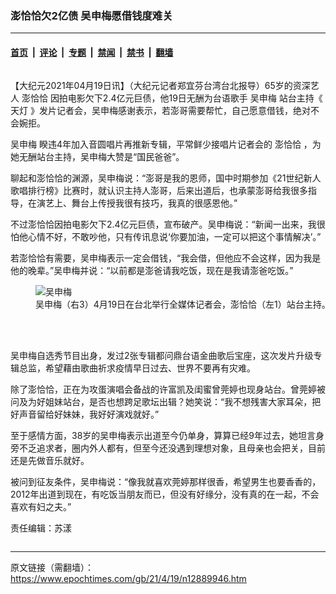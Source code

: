 ### 澎恰恰欠2亿债 吴申梅愿借钱度难关

---

#### [首页](../../../..?n12889946) &nbsp;|&nbsp; [评论](../../../../../epoch-comment?n12889946) &nbsp;|&nbsp; [专题](../../../../../epoch-special?n12889946) &nbsp;|&nbsp; [禁闻](../../../../../epoch-news?n12889946) &nbsp;|&nbsp; [禁书](../../../../../books?n12889946) &nbsp;|&nbsp; [翻墙](https://github.com/gfw-breaker/nogfw/blob/master/README.md?n12889946)


<div class="column" id="artbody" itemprop="articleBody">
 <!-- article content begin -->
 <p>
  【大纪元2021年04月19日讯】（大纪元记者郑宜芬台湾台北报导）65岁的资深艺人
  <ok href="https://www.epochtimes.com/gb/tag/%E6%BE%8E%E6%81%B0%E6%81%B0.html">
   澎恰恰
  </ok>
  因拍电影欠下2.4亿元巨债，他19日无酬为台语歌手
  <ok href="https://www.epochtimes.com/gb/tag/%E5%90%B4%E7%94%B3%E6%A2%85.html">
   吴申梅
  </ok>
  站台主持《
  <ok href="https://www.epochtimes.com/gb/tag/%E5%A4%A9%E7%81%AF.html">
   天灯
  </ok>
  》发片记者会，吴申梅感谢表示，若澎哥需要帮忙，自己愿意借钱，绝对不会婉拒。
 </p>
 <p>
  <ok href="https://www.epochtimes.com/gb/tag/%E5%90%B4%E7%94%B3%E6%A2%85.html">
   吴申梅
  </ok>
  睽违4年加入音圆唱片再推新专辑，平常鲜少接唱片记者会的
  <ok href="https://www.epochtimes.com/gb/tag/%E6%BE%8E%E6%81%B0%E6%81%B0.html">
   澎恰恰
  </ok>
  ，为她无酬站台主持，吴申梅大赞是“国民爸爸”。
 </p>
 <p>
  聊起和澎恰恰的渊源，吴申梅说：“澎哥是我的恩师，国中时期参加《21世纪新人歌唱排行榜》比赛时，就认识主持人澎哥，后来出道后，也承蒙澎哥给我很多指导，在演艺上、舞台上传授我很有技巧，我真的很感恩他。”
 </p>
 <p>
  不过澎恰恰因拍电影欠下2.4亿元巨债，宣布破产。吴申梅说：“新闻一出来，我很怕他心情不好，不敢吵他，只有传讯息说‘你要加油，一定可以把这个事情解决’。”
 </p>
 <p>
  若澎恰恰有需要，吴申梅表示一定会借钱，“我会借，但他应不会这样，因为我是他的晚辈。”吴申梅并说：“以前都是澎爸请我吃饭，现在是我请澎爸吃饭。”
 </p>
 <figure aria-describedby="caption-attachment-12890753" class="wp-caption aligncenter" id="attachment_12890753" style="width: 600px">
  <ok href="https://i.epochtimes.com/assets/uploads/2021/04/id12890753-2104190341332122-ss1.jpg" target="_blank">
   <img alt="吴申梅" class="size-large wp-image-12890753" src="https://i.epochtimes.com/assets/uploads/2021/04/id12890753-2104190341332122-ss1-600x399.jpg"/>
  </ok>
  <br/><figcaption class="wp-caption-text" id="caption-attachment-12890753">
   吴申梅（右3）4月19日在台北举行全媒体记者会，澎恰恰（左1）站台主持。（黄宗茂／大纪元）
  </figcaption><br/>
 </figure><br/>
 <p>
  吴申梅自选秀节目出身，发过2张专辑都问鼎台语金曲歌后宝座，这次发片升级专辑总监，希望藉由歌曲祈求疫情早日过去、世界不要再有灾难。
 </p>
 <p>
  除了澎恰恰，正在为攻蛋演唱会备战的许富凯及闺蜜曾莞婷也现身站台。曾莞婷被问及为好姐妹站台，是否也想跨足歌坛出辑？她笑说：“我不想残害大家耳朵，把好声音留给好妹妹，我好好演戏就好。”
 </p>
 <p>
  至于感情方面，38岁的吴申梅表示出道至今仍单身，算算已经9年过去，她坦言身旁不乏追求者，圈内外人都有，但至今还没遇到理想对象，且母亲也会把关，目前还是先做音乐就好。
 </p>
 <p>
  被问到征友条件，吴申梅说：“像我就喜欢莞婷那样很香，希望男生也要香香的，2012年出道到现在，有吃饭当朋友而已，但没有好缘分，没有真的在一起，不会喜欢有妇之夫。”
 </p>
 <p>
  责任编辑：苏漾
 </p>
 <!-- article content end -->
</div>


---

原文链接（需翻墙）：https://www.epochtimes.com/gb/21/4/19/n12889946.htm